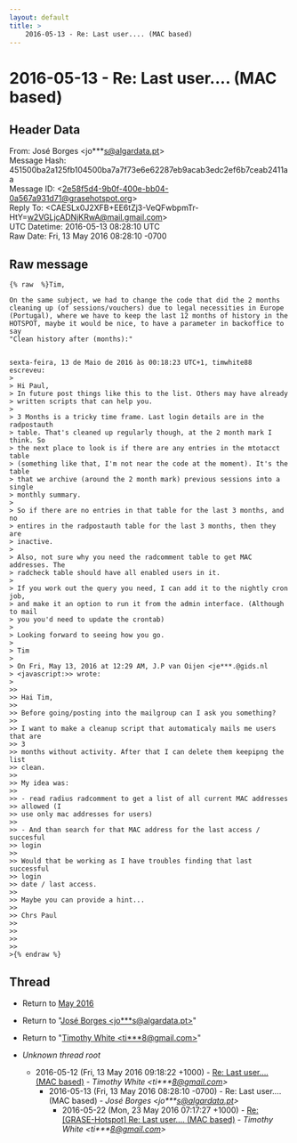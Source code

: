 ```yaml
---
layout: default
title: >
    2016-05-13 - Re: Last user.... (MAC based)
---
```


# 2016-05-13 - Re: Last user.... (MAC based)

## Header Data

From: José Borges \<jo***s@algardata.pt\><br>
Message Hash: 451500ba2a125fb104500ba7a7f73e6e62287eb9acab3edc2ef6b7ceab2411aa<br>
Message ID: \<2e58f5d4-9b0f-400e-bb04-0a567a931d71@grasehotspot.org\><br>
Reply To: \<CAESLx0J2XFB+EE6tZj3-VeQFwbpmTr-HtY=w2VGLjcADNjKRwA@mail.gmail.com\><br>
UTC Datetime: 2016-05-13 08:28:10 UTC<br>
Raw Date: Fri, 13 May 2016 08:28:10 -0700<br>

## Raw message

```
{% raw  %}Tim,

On the same subject, we had to change the code that did the 2 months 
cleaning up (of sessions/vouchers) due to legal necessities in Europe 
(Portugal), where we have to keep the last 12 months of history in the 
HOTSPOT, maybe it would be nice, to have a parameter in backoffice to say 
"Clean history after (months):"


sexta-feira, 13 de Maio de 2016 às 00:18:23 UTC+1, timwhite88 escreveu:
>
> Hi Paul,
> In future post things like this to the list. Others may have already 
> written scripts that can help you.
>
> 3 Months is a tricky time frame. Last login details are in the radpostauth 
> table. That's cleaned up regularly though, at the 2 month mark I think. So 
> the next place to look is if there are any entries in the mtotacct table 
> (something like that, I'm not near the code at the moment). It's the table 
> that we archive (around the 2 month mark) previous sessions into a single 
> monthly summary.
>
> So if there are no entries in that table for the last 3 months, and no 
> entires in the radpostauth table for the last 3 months, then they are 
> inactive.
>
> Also, not sure why you need the radcomment table to get MAC addresses. The 
> radcheck table should have all enabled users in it.
>
> If you work out the query you need, I can add it to the nightly cron job, 
> and make it an option to run it from the admin interface. (Although to mail 
> you you'd need to update the crontab)
>
> Looking forward to seeing how you go.
>
> Tim
>
> On Fri, May 13, 2016 at 12:29 AM, J.P van Oijen <je***.@gids.nl 
> <javascript:>> wrote:
>
>>
>> Hai Tim,
>>
>> Before going/posting into the mailgroup can I ask you something?
>>
>> I want to make a cleanup script that automaticaly mails me users that are 
>> 3
>> months without activity. After that I can delete them keepipng the list 
>> clean.
>>
>> My idea was:
>>
>> - read radius radcomment to get a list of all current MAC addresses 
>> allowed (I
>> use only mac addresses for users)
>>
>> - And than search for that MAC address for the last access / succesful 
>> login
>>
>> Would that be working as I have troubles finding that last successful 
>> login
>> date / last access.
>>
>> Maybe you can provide a hint...
>>
>> Chrs Paul
>>
>>
>>
>>
>{% endraw %}
```

## Thread

+ Return to [May 2016](/archive/2016/05)

+ Return to "[José Borges <jo***s<span>@</span>algardata.pt>](/authors/jo___s_at_algardata_pt)"
+ Return to "[Timothy White <ti***8<span>@</span>gmail.com>](/authors/ti___8_at_gmail_com)"

+ _Unknown thread root_
  + 2016-05-12 (Fri, 13 May 2016 09:18:22 +1000) - [Re: Last user.... (MAC based)](/archive/2016/05/30bf8637e12086fbb0bc448642f0903f50d3d10d9b165f181f6a603bb569e142) - _Timothy White \<ti***8@gmail.com\>_
    + 2016-05-13 (Fri, 13 May 2016 08:28:10 -0700) - Re: Last user.... (MAC based) - _José Borges \<jo***s@algardata.pt\>_
      + 2016-05-22 (Mon, 23 May 2016 07:17:27 +1000) - [Re: [GRASE-Hotspot] Re: Last user.... (MAC based)](/archive/2016/05/64b70090bf7489e1bf588a91c7c442a0ea677e9ae1d6ee27aad9130021b84163) - _Timothy White \<ti***8@gmail.com\>_

